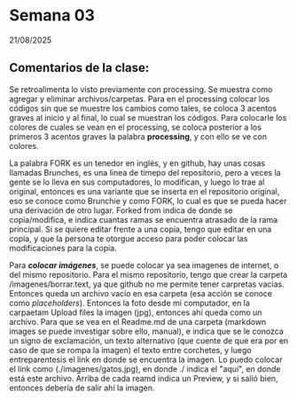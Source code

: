 # Semana 03

21/08/2025

## Comentarios de la clase:

Se retroalimenta lo visto previamente con processing. Se muestra como agregar y eliminar archivos/carpetas. Para en el processing colocar los códigos sin que se muestre los cambios como tales, se coloca 3 acentos graves al inicio y al final, lo cual se muestran los códigos. Para colocarle los colores de cuales se vean en el processing, se coloca posterior a los primeros 3 acentos graves la palabra **processing**, y con ello se ve con colores.

La palabra FORK es un tenedor en inglés, y en github, hay unas cosas llamadas Brunches, es una linea de timepo del repositorio, pero a veces la gente se lo lleva en sus computadores, lo modifican, y luego lo trae al original, entonces es una variante que se inserta en el repositorio original, eso se conoce como Brunchie y como FORK, lo cual es que se pueda hacer una derivación de otro lugar. Forked from indica de donde se copia/modifica, e indica cuantas ramas se encuentra atrasado de la rama principal. Si se quiere editar frente a una copia, tengo que editar en una copia, y que la persona te otorgue acceso para poder colocar las modificaciones para la copia.

Para ***colocar _imágenes_***, se puede colocar ya sea imagenes de internet, o del mismo repositorio. Para el mismo repositorio, tengo que crear la carpeta /imagenes/borrar.text, ya que github no me permite tener carpretas vacias. Entonces queda un archivo vacío en esa carpeta (esa acción se conoce como _placeholders_). Entonces la foto desde mi computador, en la carpaetam Upload files la imagen (jpg), entonces ahí queda como un archivo. Para que se vea en el Readme.md de una carpeta (markdown images se puede investigar sobre ello, manual), e indica que se le conozca un signo de exclamación, un texto alternativo (que cuente de que era por en caso de que se rompa la imagen) el texto entre corchetes, y luego entreparentesis el link en donde se encuentra la imagen. Lo puedo colocar el link como (./imagenes/gatos.jpg), en donde ./ indica el "aquí", en donde está este archivo. Arriba de cada reamd indica un Preview, y si salió bien, entonces debería de salir ahí la imagen.


